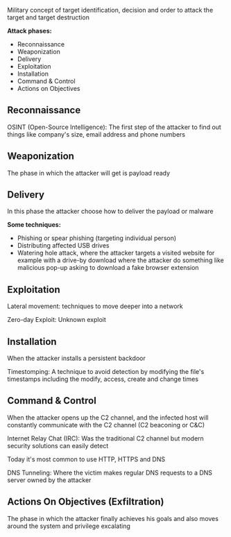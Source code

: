Military concept of target identification, decision and order to attack the target and target destruction

**Attack phases:**

- Reconnaissance
- Weaponization
- Delivery
- Exploitation
- Installation
- Command & Control
- Actions on Objectives

## Reconnaissance

OSINT (Open-Source Intelligence): The first step of the attacker to find out things like company's size, email address and phone numbers

## Weaponization

The phase in which the attacker will get is payload ready

## Delivery

In this phase the attacker choose how to deliver the payload or malware

**Some techniques:**

- Phishing or spear phishing (targeting individual person)
- Distributing affected USB drives
- Watering hole attack, where the attacker targets a visited website for example with a drive-by download where the attacker do something like malicious pop-up asking to download a fake browser extension

## Exploitation

Lateral movement: techniques to move deeper into a network

Zero-day Exploit: Unknown exploit

## Installation

When the attacker installs a persistent backdoor

Timestomping: A technique to avoid detection by modifying the file's timestamps including the modify, access, create and change times

## Command & Control

When the attacker opens up the C2 channel, and the infected host will constantly communicate with the C2 channel (C2 beaconing or C&C)

Internet Relay Chat (IRC): Was the traditional C2 channel but modern security solutions can easily detect

Today it's most common to use HTTP, HTTPS and DNS

DNS Tunneling: Where the victim makes regular DNS requests to a DNS server owned by the attacker

## Actions On Objectives (Exfiltration)

The phase in which the attacker finally achieves his goals and also moves around the system and privilege excalating